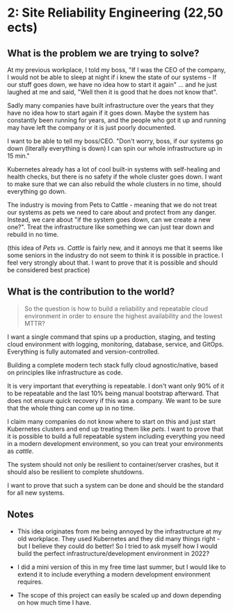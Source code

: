 # 2: Site Reliability Engineering (22,50 ects)

## What is the problem we are trying to solve?
At my previous workplace, I told my boss, "If I was the CEO of the company, I would not be able to sleep at night if i knew the state of our systems - If our stuff goes down, we have no idea how to start it again" ... and he just laughed at me and said, "Well then it is good that he does not know that". 

Sadly many companies have built infrastructure over the years that they have no idea how to start again if it goes down.
Maybe the system has constantly been running for years, and the people who got it up and running may have left the company or it is just poorly documented.

I want to be able to tell my boss/CEO. "Don't worry, boss, if our systems go down (literally everything is down) I can spin our whole infrastructure up in 15 min."

Kubernetes already has a lot of cool built-in systems with self-healing and health checks, but there is no safety if the whole cluster goes down. I want to make sure that we can also rebuild the whole clusters in no time, should everything go down.

The industry is moving from Pets to Cattle - meaning that we do not treat our systems as pets we need to care about and protect from any danger. Instead, we care about "if the system goes down, can we create a new one?". Treat the infrastructure like something we can just tear down and rebuild in no time. 

(this idea of _Pets vs. Cattle_ is fairly new, and it annoys me that it seems like some seniors in the industry do not seem to think it is possible in practice. I feel very strongly about that. I want to prove that it is possible and should be considered best practice)

## What is the contribution to the world?

> So the question is how to build a reliability and repeatable cloud environment in order to ensure the highest availability and the lowest MTTR?

I want a single command that spins up a production, staging, and testing cloud environment with logging, monitoring, database, service, and GitOps. Everything is fully automated and version-controlled. 

Building a complete modern tech stack fully cloud agnostic/native, based on principles like infrastructure as code.

It is very important that everything is repeatable. I don't want only 90% of it to be repeatable and the last 10% being manual bootstrap afterward. That does not ensure quick recovery if this was a company. We want to be sure that the whole thing can come up in no time.

I claim many companies do not know where to start on this and just start Kubernetes clusters and end up treating them like _pets_. I want to prove that it is possible to build a full repeatable system including everything you need in a modern development environment, so you can treat your environments as _cattle_.

The system should not only be resilient to container/server crashes, but it should also be resilient to complete shutdowns. 

I want to prove that such a system can be done and should be the standard for all new systems.

## Notes
- This idea originates from me being annoyed by the infrastructure at my old workplace. They used Kubernetes and they did many things right - but I believe they could do better! So I tried to ask myself how I would build the perfect infrastructure/development environment in 2022?

- I did a mini version of this in my free time last summer, but I would like to extend it to include everything a modern development environment requires.

- The scope of this project can easily be scaled up and down depending on how much time I have.